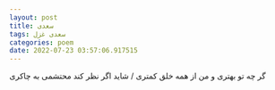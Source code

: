 ```yaml
---
layout: post
title: سعدی
tags: سعدی غزل
categories: poem
date: 2022-07-23 03:57:06.917515
---
```


گر چه تو بهتری و من از همه خلق کمتری / شاید اگر نظر کند محتشمی به چاکری